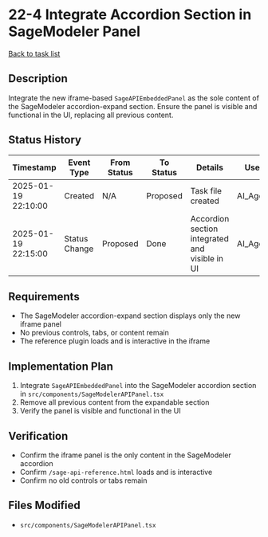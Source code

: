 # 22-4 Integrate Accordion Section in SageModeler Panel

[Back to task list](./tasks.md)

## Description
Integrate the new iframe-based `SageAPIEmbeddedPanel` as the sole content of the SageModeler accordion-expand section. Ensure the panel is visible and functional in the UI, replacing all previous content.

## Status History
| Timestamp | Event Type | From Status | To Status | Details | User |
|-----------|------------|-------------|-----------|---------|------|
| 2025-01-19 22:10:00 | Created | N/A | Proposed | Task file created | AI_Agent |
| 2025-01-19 22:15:00 | Status Change | Proposed | Done | Accordion section integrated and visible in UI | AI_Agent |

## Requirements
- The SageModeler accordion-expand section displays only the new iframe panel
- No previous controls, tabs, or content remain
- The reference plugin loads and is interactive in the iframe

## Implementation Plan
1. Integrate `SageAPIEmbeddedPanel` into the SageModeler accordion section in `src/components/SageModelerAPIPanel.tsx`
2. Remove all previous content from the expandable section
3. Verify the panel is visible and functional in the UI

## Verification
- Confirm the iframe panel is the only content in the SageModeler accordion
- Confirm `/sage-api-reference.html` loads and is interactive
- Confirm no old controls or tabs remain

## Files Modified
- `src/components/SageModelerAPIPanel.tsx` 
